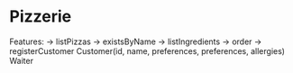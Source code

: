 # Pizzerie
Features:
-> listPizzas
-> existsByName
-> listIngredients
-> order
-> registerCustomer
Customer(id, name, preferences, preferences, allergies)
Waiter
